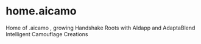# home.aicamo
Home of .aicamo , growing Handshake Roots with AIdapp and AdaptaBlend Intelligent Camouflage Creations
